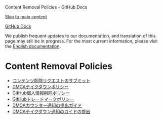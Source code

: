 Content Removal Policies - GitHub Docs

[Skip to main content](#main-content)

[](/ja)[GitHub Docs](/ja)

We publish frequent updates to our documentation, and translation of this page may still be in progress. For the most current information, please visit the [English documentation](/en).

Content Removal Policies
==========

* [コンテンツ削除リクエストのサブミット](/ja/site-policy/content-removal-policies/submitting-content-removal-requests)
* [DMCAテイクダウンポリシー](/ja/site-policy/content-removal-policies/dmca-takedown-policy)
* [GitHub個人情報削除ポリシー](/ja/site-policy/content-removal-policies/github-private-information-removal-policy)
* [GitHubトレードマークポリシー](/ja/site-policy/content-removal-policies/github-trademark-policy)
* [DMCAカウンター通知の提出ガイド](/ja/site-policy/content-removal-policies/guide-to-submitting-a-dmca-counter-notice)
* [DMCAテイクダウン通知のガイドの提出](/ja/site-policy/content-removal-policies/guide-to-submitting-a-dmca-takedown-notice)

